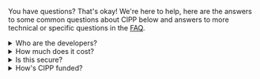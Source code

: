 <!-- markdownlint-disable-next-line MD041 -->
You have questions? That's okay! We're here to help, here are the answers to some common questions about CIPP below and answers to more technical or specific questions in the [FAQ](/faq/).

<details><summary>Who are the developers?</summary>

We mostly work for Managed Service Providers (MSPs) who develop CIPP on a voluntary basis though some contributors may receive payment to work on specific features or projects. CIPP development is lead by:

* [Kelvin Tegelaar](https://www.cyberdrain.com)
* [Gavin Stone](https://www.gavsto.com)

Check the [contributors page](/contributors) for details on other contributors.

</details>

<details><summary>How much does it cost?</summary>

CIPP is free, open-source software and is available under the [AGPLv3 license](/docs/dev/licensing/code). Hosting CIPP requires Azure Static Web Apps and Azure Functions at your own cost. Hosting on your own servers or using anything other than Azure isn't supported.

You can, if you wish, donate to support CIPP [on GitHub](https://github.com/sponsors/KelvinTegelaar/), sponsors at certain levels can have CIPP hosted for them by Kelvin.

</details>

<details><summary>Is this secure?</summary>

We built CIPP from the ground up with security in mind. It's built with [Azure Functions](https://docs.microsoft.com/en-us/azure/azure-functions/functions-overview) and [Azure Static Web Apps](https://docs.microsoft.com/en-us/azure/static-web-apps/overview) and relies on the security provided by Azure Static Web Apps to handle authorization and authentication.

CIPP uses several automated code scanning tools to check for vulnerabilities and make sure that the code is as safe and secure as possible. You are free to audit the code (which you can find in the GitHub repositories linked in the NavBar) and report any issues you find.

Paid code security audits may be undertaken as allowed by funding. If you think you've found a security issue please see the [security policy](/security) for information on how to report these.

</details>

<details><summary>How's CIPP funded?</summary>

Funding for CIPP comes primarily from the sponsors. CIPP also relies on time and effort from [contributors](/contributors).

</details>
